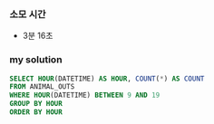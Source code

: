 ### 소모 시간
- 3분 16초

### my solution
```sql
SELECT HOUR(DATETIME) AS HOUR, COUNT(*) AS COUNT
FROM ANIMAL_OUTS
WHERE HOUR(DATETIME) BETWEEN 9 AND 19
GROUP BY HOUR
ORDER BY HOUR
```
